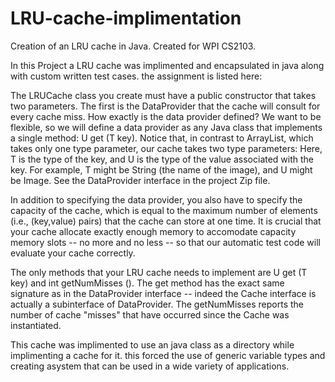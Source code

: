 # LRU-cache-implimentation
Creation of an LRU cache in Java. Created for WPI CS2103.

In this Project a LRU cache was implimented and encapsulated in java along with custom written test cases. the assignment is listed here:

The LRUCache class you create must have a public constructor that takes two parameters. The first is the DataProvider that the cache will consult for every cache miss. How exactly is the data provider defined? We want to be flexible, so we will define a data provider as any Java class that implements a single method: U get (T key). Notice that, in contrast to ArrayList, which takes only one type parameter, our cache takes two type parameters: Here, T is the type of the key, and U is the type of the value associated with the key. For example, T might be String (the name of the image), and U might be Image. See the DataProvider interface in the project Zip file.

In addition to specifying the data provider, you also have to specify the capacity of the cache, which is equal to the maximum number of elements (i.e., (key,value) pairs) that the cache can store at one time. It is crucial that your cache allocate exactly enough memory to accomodate capacity memory slots -- no more and no less -- so that our automatic test code will evaluate your cache correctly.

The only methods that your LRU cache needs to implement are U get (T key) and int getNumMisses (). The get method has the exact same signature as in the DataProvider interface -- indeed the Cache interface is actually a subinterface of DataProvider. The getNumMisses reports the number of cache "misses" that have occurred since the Cache was instantiated.

This cache was implimented to use an java class as a directory while implimenting a cache for it. this forced the use of generic variable types and creating asystem that can be used in a wide variety of applications. 
